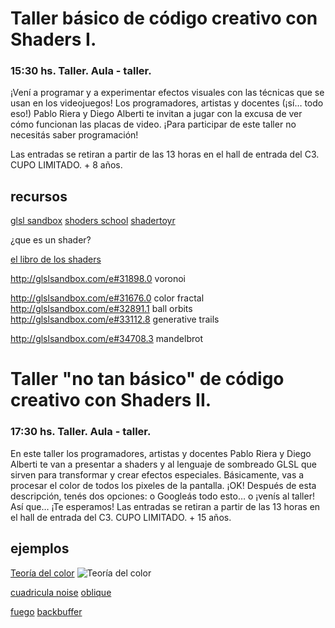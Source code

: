 # Taller básico de código creativo con Shaders I.   
### 15:30 hs. Taller. Aula - taller.   

¡Vení a programar y a experimentar efectos visuales con las técnicas que se usan en los videojuegos! Los programadores, artistas y docentes (¡sí… todo eso!) Pablo Riera y Diego Alberti te invitan a jugar con la excusa de ver cómo funcionan las placas de video. ¡Para participar de este taller no necesitás saber programación! 

Las entradas se retiran a partir de las 13 horas en el hall de entrada del C3. CUPO LIMITADO. + 8 años. 

## recursos
[glsl sandbox](http://glslsandbox.com/)
[shoders school](https://github.com/stackgl/shader-school)
[shadertoyr](https://www.shadertoy.com)

¿que es un shader?

[el libro de los shaders](http://patriciogonzalezvivo.com/2015/thebookofshaders/?lan=es)




http://glslsandbox.com/e#31898.0 voronoi

http://glslsandbox.com/e#31676.0 color fractal
http://glslsandbox.com/e#32891.1 ball orbits
http://glslsandbox.com/e#33112.8 generative trails

http://glslsandbox.com/e#34708.3 mandelbrot



# Taller "no tan básico" de código creativo con Shaders II. 
### 17:30 hs. Taller. Aula - taller. 

En este taller los programadores, artistas y docentes Pablo Riera y Diego Alberti te van a presentar a shaders y al lenguaje de sombreado GLSL que sirven para transformar y crear efectos especiales. Básicamente, vas a procesar el color de todos los pixeles de la pantalla. ¡OK! Después de esta descripción, tenés dos opciones: o Googleás todo esto… o ¡venís al taller! Así que… ¡Te esperamos! 
Las entradas se retiran a partir de las 13 horas en el hall de entrada del C3. CUPO LIMITADO. + 15 años. 



## ejemplos
[Teoría del color](http://glslsandbox.com/e#34013.0)
![Teoría del color](https://github.com/pabloriera/elecciones/blob/gh-pages/nubes.png?raw=true)


[cuadricula noise](http://glslsandbox.com/e#32420.2)
[oblique](http://glslsandbox.com/e#31765.4)

[fuego](http://glslsandbox.com/e#31528.0)
[backbuffer](http://glslsandbox.com/e#21541.3)
